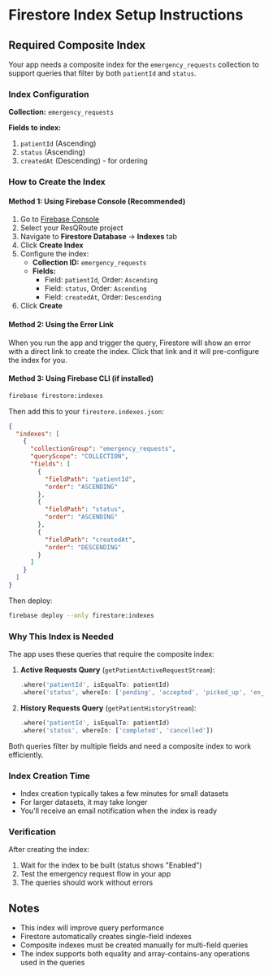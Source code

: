 # Firestore Index Setup Instructions

## Required Composite Index

Your app needs a composite index for the `emergency_requests` collection to support queries that filter by both `patientId` and `status`.

### Index Configuration

**Collection:** `emergency_requests`

**Fields to index:**
1. `patientId` (Ascending)
2. `status` (Ascending) 
3. `createdAt` (Descending) - for ordering

### How to Create the Index

#### Method 1: Using Firebase Console (Recommended)

1. Go to [Firebase Console](https://console.firebase.google.com/)
2. Select your ResQRoute project
3. Navigate to **Firestore Database** → **Indexes** tab
4. Click **Create Index**
5. Configure the index:
   - **Collection ID:** `emergency_requests`
   - **Fields:**
     - Field: `patientId`, Order: `Ascending`
     - Field: `status`, Order: `Ascending`
     - Field: `createdAt`, Order: `Descending`
6. Click **Create**

#### Method 2: Using the Error Link

When you run the app and trigger the query, Firestore will show an error with a direct link to create the index. Click that link and it will pre-configure the index for you.

#### Method 3: Using Firebase CLI (if installed)

```bash
firebase firestore:indexes
```

Then add this to your `firestore.indexes.json`:

```json
{
  "indexes": [
    {
      "collectionGroup": "emergency_requests",
      "queryScope": "COLLECTION",
      "fields": [
        {
          "fieldPath": "patientId",
          "order": "ASCENDING"
        },
        {
          "fieldPath": "status", 
          "order": "ASCENDING"
        },
        {
          "fieldPath": "createdAt",
          "order": "DESCENDING"
        }
      ]
    }
  ]
}
```

Then deploy:
```bash
firebase deploy --only firestore:indexes
```

### Why This Index is Needed

The app uses these queries that require the composite index:

1. **Active Requests Query** (`getPatientActiveRequestStream`):
   ```dart
   .where('patientId', isEqualTo: patientId)
   .where('status', whereIn: ['pending', 'accepted', 'picked_up', 'en_route'])
   ```

2. **History Requests Query** (`getPatientHistoryStream`):
   ```dart
   .where('patientId', isEqualTo: patientId) 
   .where('status', whereIn: ['completed', 'cancelled'])
   ```

Both queries filter by multiple fields and need a composite index to work efficiently.

### Index Creation Time

- Index creation typically takes a few minutes for small datasets
- For larger datasets, it may take longer
- You'll receive an email notification when the index is ready

### Verification

After creating the index:
1. Wait for the index to be built (status shows "Enabled")
2. Test the emergency request flow in your app
3. The queries should work without errors

## Notes

- This index will improve query performance
- Firestore automatically creates single-field indexes
- Composite indexes must be created manually for multi-field queries
- The index supports both equality and array-contains-any operations used in the queries
